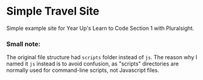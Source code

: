 # Simple Travel Site

Simple example site for Year Up's Learn to Code Section 1 with Pluralsight.

### Small note:

The original file structure had `scripts` folder instead of `js`. The reason why I named it `js` instead is to avoid confusion, as "scripts" directories are normally used for command-line scripts, not Javascript files.